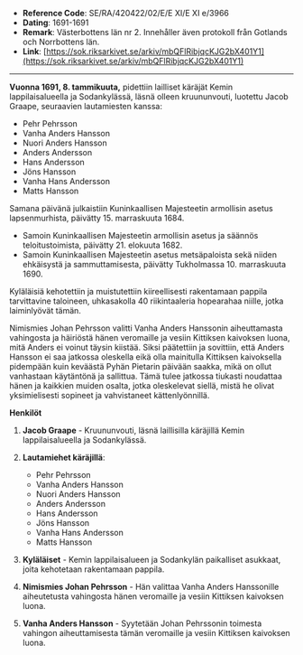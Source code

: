 - **Reference Code**: SE/RA/420422/02/E/E XI/E XI e/3966
- **Dating**: 1691-1691
- **Remark**: Västerbottens län nr 2. Innehåller även protokoll från Gotlands och Norrbottens län.
- **Link**: [https://sok.riksarkivet.se/arkiv/mbQFlRibjqcKJG2bX401Y1](https://sok.riksarkivet.se/arkiv/mbQFlRibjqcKJG2bX401Y1)

---

**Vuonna 1691, 8. tammikuuta,** pidettiin lailliset käräjät Kemin lappilaisalueella ja Sodankylässä, läsnä olleen kruununvouti, luotettu Jacob Graape, seuraavien lautamiesten kanssa:

- Pehr Pehrsson
- Vanha Anders Hansson
- Nuori Anders Hansson
- Anders Andersson
- Hans Andersson
- Jöns Hansson
- Vanha Hans Andersson
- Matts Hansson

Samana päivänä julkaistiin Kuninkaallisen Majesteetin armollisin asetus lapsenmurhista, päivätty 15. marraskuuta 1684.

- Samoin Kuninkaallisen Majesteetin armollisin asetus ja säännös teloitustoimista, päivätty 21. elokuuta 1682.
- Samoin Kuninkaallisen Majesteetin asetus metsäpaloista sekä niiden ehkäisystä ja sammuttamisesta, päivätty Tukholmassa 10. marraskuuta 1690.

Kyläläisiä kehotettiin ja muistutettiin kiireellisesti rakentamaan pappila tarvittavine taloineen, uhkasakolla 40 riikintaaleria hopearahaa niille, jotka laiminlyövät tämän.

Nimismies Johan Pehrsson valitti Vanha Anders Hanssonin aiheuttamasta vahingosta ja häiriöstä hänen veromaille ja vesiin Kittiksen kaivoksen luona, mitä Anders ei voinut täysin kiistää. Siksi päätettiin ja sovittiin, että Anders Hansson ei saa jatkossa oleskella eikä olla mainitulla Kittiksen kaivoksella pidempään kuin keväästä Pyhän Pietarin päivään saakka, mikä on ollut vanhastaan käytäntönä ja sallittua. Tämä tulee jatkossa tiukasti noudattaa hänen ja kaikkien muiden osalta, jotka oleskelevat siellä, mistä he olivat yksimielisesti sopineet ja vahvistaneet kättenlyönnillä.

**Henkilöt**

1. **Jacob Graape** - Kruununvouti, läsnä laillisilla käräjillä Kemin lappilaisalueella ja Sodankylässä.

2. **Lautamiehet käräjillä**:

    - Pehr Pehrsson
    - Vanha Anders Hansson
    - Nuori Anders Hansson
    - Anders Andersson
    - Hans Andersson
    - Jöns Hansson
    - Vanha Hans Andersson
    - Matts Hansson

3. **Kyläläiset** - Kemin lappilaisalueen ja Sodankylän paikalliset asukkaat, joita kehotetaan rakentamaan pappila.

4. **Nimismies Johan Pehrsson** - Hän valittaa Vanha Anders Hanssonille aiheutetusta vahingosta hänen veromaille ja vesiin Kittiksen kaivoksen luona.

5. **Vanha Anders Hansson** - Syytetään Johan Pehrssonin toimesta vahingon aiheuttamisesta tämän veromaille ja vesiin Kittiksen kaivoksen luona.
